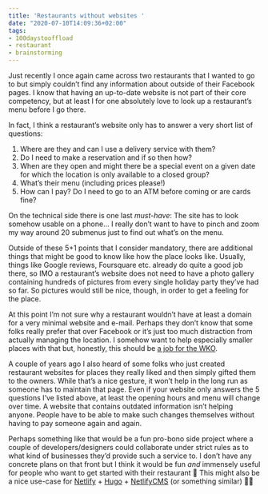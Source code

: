 ```yaml
---
title: 'Restaurants without websites '
date: "2020-07-10T14:09:36+02:00"
tags:
- 100daystooffload
- restaurant
- brainstorming
---
```


Just recently I once again came across two restaurants that I wanted to go to but simply couldn’t find any information about outside of their Facebook pages. I know that having an up-to-date website is not part of their core competency, but at least I for one absolutely love to look up a restaurant’s menu before I go there.

In fact, I think a restaurant’s website only has to answer a very short list of questions:

1. Where are they and can I use a delivery service with them?
2. Do I need to make a reservation and if so then how?
3. When are they open and might there be a special event on a given date for which the location is only available to a closed group?
4. What’s their menu (including prices please!)
5. How can I pay? Do I need to go to an ATM before coming or are cards fine?

On the technical side there is one last *must-have*: The site has to look somehow usable on a phone… I really don’t want to have to pinch and zoom my way around 20 submenus just to find out what’s on the menu.

Outside of these 5+1 points that I consider mandatory, there are additional things that might be good to know like how the place looks like. Usually, things like Google reviews, Foursquare etc. already do quite a good job there, so IMO a restaurant’s website does not need to have a photo gallery containing hundreds of pictures from every single holiday party they’ve had so far. So pictures would still be nice, though, in order to get a feeling for the place.

At this point I’m not sure why a restaurant wouldn’t have at least a domain for a very minimal website and e-mail. Perhaps they don’t know that some folks really prefer that over Facebook or it’s just too much distraction from actually managing the location. I somehow want to help especially smaller places with that but, honestly, this should be [a job for the WKO](https://www.wko.at/service/innovation-technologie-digitalisierung/online-marketing.html).

A couple of years ago I also heard of some folks who just created restaurant websites for places they really liked and then simply gifted them to the owners. While that’s a nice gesture, it won’t help in the long run as someone has to maintain that page. Even if your website only answers the 5 questions I’ve listed above, at least the opening hours and menu will change over time. A website that contains outdated information isn’t helping anyone. People have to be able to make such changes themselves without having to pay someone again and again.

Perhaps something like that would be a fun pro-bono side project where a couple of developers/designers could collaborate under strict rules as to what kind of businesses they’d provide such a service to. I don’t have any concrete plans on that front but I think it would be fun *and* immensely useful for people who want to get started with their restaurant 🙂 This might also be a nice use-case for [Netlify](https://www.netlify.com/) + [Hugo](https://gohugo.io/) + [NetlifyCMS](https://www.netlifycms.org/) (or something similar) 🤔😅
